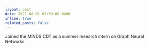 ```yaml
---
layout: post
date: 2021-06-01 07:59:00-0400
inline: true
related_posts: false
---
```


Joined the MINDS CDT as a summer research intern on Graph Neural Networks.
